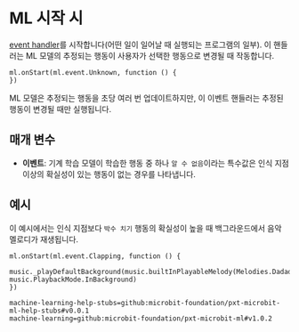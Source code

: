 # ML 시작 시

[event handler](/reference/event-handler)를 시작합니다(어떤 일이 일어날 때 실행되는 프로그램의 일부). 이 핸들러는 ML 모델의 추정되는 행동이 사용자가 선택한 행동으로 변경될 때 작동합니다.

```sig
ml.onStart(ml.event.Unknown, function () {
})
```

ML 모델은 추정되는 행동을 초당 여러 번 업데이트하지만, 이 이벤트 핸들러는 추정된 행동이 변경될 때만 실행됩니다.

## 매개 변수

- **이벤트**: 기계 학습 모델이 학습한 행동 중 하나 `알 수 없음`이라는 특수값은 인식 지점 이상의 확실성이 있는 행동이 없는 경우를 나타냅니다.

## 예시

이 예시에서는 인식 지점보다 `박수 치기` 행동의 확실성이 높을 때 백그라운드에서 음악 멜로디가 재생됩니다.

```blocks
ml.onStart(ml.event.Clapping, function () {
    music._playDefaultBackground(music.builtInPlayableMelody(Melodies.Dadadadum), music.PlaybackMode.InBackground)
})
```

```package
machine-learning-help-stubs=github:microbit-foundation/pxt-microbit-ml-help-stubs#v0.0.1
machine-learning=github:microbit-foundation/pxt-microbit-ml#v1.0.2
```
